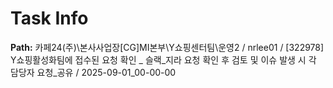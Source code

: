 # Task Info

**Path:** 카페24(주)\본사사업장\[CG]MI본부\Y쇼핑센터팀\운영2 / nrlee01 / [322978] Y쇼핑활성화팀에 접수된 요청 확인 _ 슬랙_지라 요청 확인 후 검토 및 이슈 발생 시 각 담당자 요청_공유 / 2025-09-01_00-00-00

